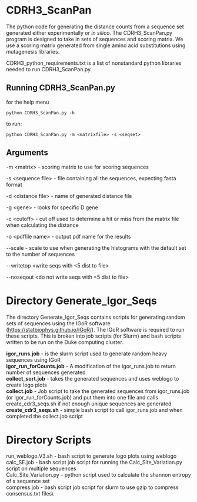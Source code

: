 # CDRH3_ScanPan

The python code for generating the distance counts from a sequence set generated either experimentally or *in silico*. The CDRH3_ScanPan.py program is designed to take in sets of sequences and scoring matrix. We use a scoring matrix generated from single amino acid substitutions using mutagenesis libraries.

CDRH3_python_requirements.txt is a list of nonstandard python libraries needed to run CDRH3_ScanPan.py.

## Running CDRH3_ScanPan.py

for the help menu
```
python CDRH3_ScanPan.py -h
```

to run:
```
python CDRH3_ScanPan.py -m <matrixfile> -s <seqset>
```

## Arguments

-m \<matrix\>  -  scoring matrix to use for scoring sequences

-s \<sequence file\>  -  file containing all the sequences, expecting fasta format

-d \<distance file\>  -  name of generated distance file

-g \<gene\>  -  looks for specific D gene

-c \<cutoff\>  -  cut off used to determine a hit or miss from the matrix file when calculating the distance

-o \<pdffile name\>  -  output pdf name for the results

--scale <scale to use>  -  scale to use when generating the histograms with the default set to the number of sequences

--writetop <write seqs with <5 dist to file>

--noseqout <do not write seqs with <5 dist to file>


# Directory Generate_Igor_Seqs

The directory Generate_Igor_Seqs contains scripts for generating random sets of sequences using the IGoR software (https://statbiophys.github.io/IGoR/). The IGoR software is required to run these scripts. This is broken into job scripts (for Slurm) and bash scripts written to be run on the Duke computing cluster.

**igor_runs.job** - is the slurm script used to generate random heavy sequences using IGoR\
**igor_run_forCounts.job** - A modification of the igor_runs.job to return number of sequences generated\
**collect_sort.job** - takes the generated sequences and uses weblogo to create logo plots\
**collect.job** - Job script to take the generated sequences from igor_runs.job (or igor_run_forCounts.job) and put them into one file and calls create_cdr3_seqs.sh if not enough unique sequences are generated\
**create_cdr3_seqs.sh** - simple bash script to call igor_runs.job and when completed the collect.job script


# Directory Scripts

run_weblogo.V3.sh - bash script to generate logo plots using weblogo \
calc_SE.job - bash script job script for running the Calc_Site_Variation.py script on multiple sequences\
Calc_Site_Variation.py - python script used to calculate the shannon entropy of a sequence set\
compress.job - bash script job script for slurm to use gzip to compress consensus.txt files\
